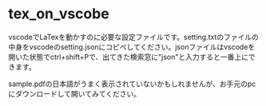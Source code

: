 # tex_on_vscobe
vscodeでLaTexを動かすのに必要な設定ファイルです。setting.txtのファイルの中身をvscodeのsetting.jsonにコピペしてください。jsonファイルはvscodeを開いた状態でctrl+shift+Pで、出てきた検索窓に"json"と入力すると一番上にできます。

sample.pdfの日本語がうまく表示されていないかもしれませんが、お手元のpcにダウンロードして開いてみてください。
